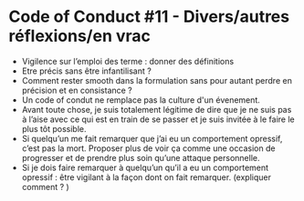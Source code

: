 
# Code of Conduct #11 - Divers/autres réflexions/en vrac

- Vigilence sur l’emploi des terme : donner des définitions
- Etre précis sans être infantilisant ?
- Comment rester smooth dans la formulation sans pour autant perdre en précision et en consistance ?
- Un code of condut ne remplace pas la culture d'un évenement.
- Avant toute chose, je suis totalement légitime de dire que je ne suis pas à l’aise avec ce qui est en train de se passer et je suis invitée à le faire le plus tôt possible.
- Si quelqu’un me fait remarquer que j’ai eu un comportement opressif, c’est pas la mort. Proposer plus de voir ça comme une occasion de progresser et de prendre plus soin qu’une attaque personnelle.
- Si je dois faire remarquer à quelqu’un qu’il a eu un comportement opressif : être vigilant à la façon dont on fait remarquer. (expliquer comment ? )

